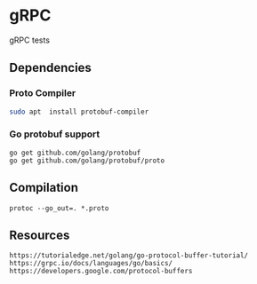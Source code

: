 # gRPC
gRPC tests

## Dependencies
### Proto Compiler
```bash
sudo apt  install protobuf-compiler
```

### Go protobuf support
```
go get github.com/golang/protobuf
go get github.com/golang/protobuf/proto
```

## Compilation
```
protoc --go_out=. *.proto
```

## Resources
```
https://tutorialedge.net/golang/go-protocol-buffer-tutorial/
https://grpc.io/docs/languages/go/basics/
https://developers.google.com/protocol-buffers
```